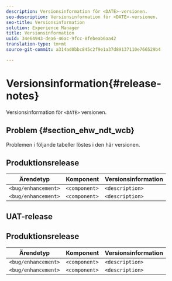 ```yaml
---
description: Versionsinformation för <DATE>-versionen.
seo-description: Versionsinformation för <DATE>-versionen.
seo-title: Versionsinformation
solution: Experience Manager
title: Versionsinformation
uuid: 34e64943-dea6-46ac-9fcc-8febeab6aa42
translation-type: tm+mt
source-git-commit: a314ad0bbc845c2f9e1a37d89137110e766529b4

---
```



# Versionsinformation{#release-notes}

Versionsinformation för `<DATE>` versionen.

<!--- remove the carets and the quotes and fill in with actual values--->

## Problem {#section_ehw_ndt_wcb}

Problemen i följande tabeller löstes i den här versionen.

## Produktionsrelease

| **Ärendetyp** | **Komponent** | **Versionsinformation** |
|---|---|---|
| `<bug/enhancement>` | `<component>` | `<description>` |
| `<bug/enhancement>` | `<component>` | `<description>` |


## UAT-release

## Produktionsrelease

| **Ärendetyp** | **Komponent** | **Versionsinformation** |
|---|---|---|
| `<bug/enhancement>` | `<component>` | `<description>` |
| `<bug/enhancement>` | `<component>` | `<description>` |

